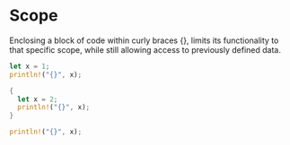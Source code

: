 # Scope

Enclosing a block of code within curly braces {}, limits its functionality to that specific scope, while
still allowing access to previously defined data.

```rust
let x = 1;
println!("{}", x);

{
  let x = 2;
  println!("{}", x);
}

println!("{}", x);
```
